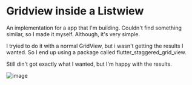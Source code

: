# Gridview inside a Listwiew

An implementation for a app that I'm building. 
Couldn't find something similar, so I made it myself. 
Although, it's very simple. 

I tryied to do it with a normal GridView, but i wasn't getting the results I wanted. So I end up using a package called flutter_staggered_grid_view.

Still din't got exactly what I wanted, but I'm happy with the results.


![image](https://user-images.githubusercontent.com/81050267/211282095-8ad9c2e6-abae-48cc-98bf-63856cf7c5dc.png)


